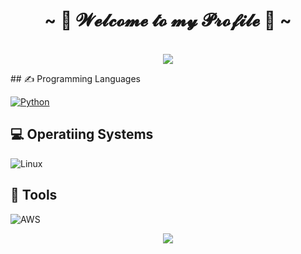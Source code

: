<h1 align="center">~ 💖 𝓦𝓮𝓵𝓬𝓸𝓶𝓮 𝓽𝓸 𝓶𝔂 𝓟𝓻𝓸𝓯𝓲𝓵𝓮 💖 ~</h1>
<br>
<div align="center">
<img src="https://c.tenor.com/AwMCvyYjPgAAAAAC/anime-welcome.gif">

<p>
 <div align="left"> 
## ✍ Programming Languages

<p>
  <a href="https://github.com/search?q=user%3AMr-Coxall+language%3Apython"><img alt="Python" src="https://img.shields.io/badge/Python-14354C.svg?logo=python&logoColor=white"></a>
<p>
  
## 💻 Operatiing Systems
  
  ![Linux](https://img.shields.io/badge/Linux-FCC624?logo=linux&logoColor=white)
<p>  
  
  ## 🔧 Tools
  
  ![AWS](https://img.shields.io/badge/AWS-%23FF9900.svg?style=for-the-badge&logo=amazon-aws&logoColor=white)
  <div align="center">
<img src="https://c.tenor.com/3fAZZncIHDQAAAAC/smile-anime.gif">
